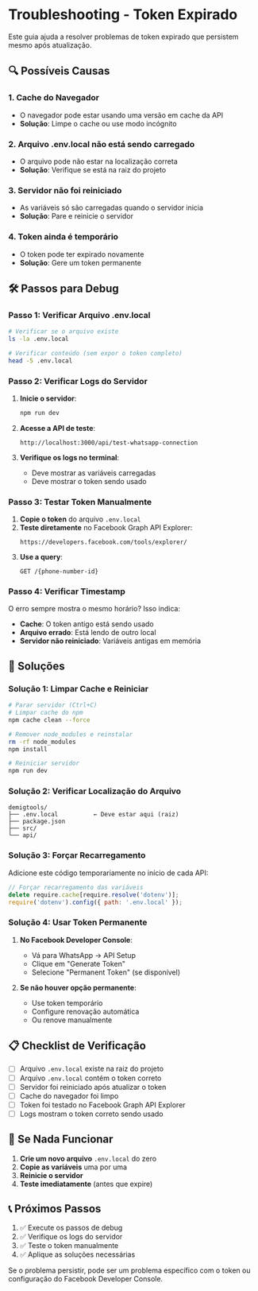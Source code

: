 # Troubleshooting - Token Expirado

Este guia ajuda a resolver problemas de token expirado que persistem mesmo após atualização.

## 🔍 **Possíveis Causas**

### 1. **Cache do Navegador**
- O navegador pode estar usando uma versão em cache da API
- **Solução**: Limpe o cache ou use modo incógnito

### 2. **Arquivo .env.local não está sendo carregado**
- O arquivo pode não estar na localização correta
- **Solução**: Verifique se está na raiz do projeto

### 3. **Servidor não foi reiniciado**
- As variáveis só são carregadas quando o servidor inicia
- **Solução**: Pare e reinicie o servidor

### 4. **Token ainda é temporário**
- O token pode ter expirado novamente
- **Solução**: Gere um token permanente

## 🛠️ **Passos para Debug**

### Passo 1: Verificar Arquivo .env.local

```bash
# Verificar se o arquivo existe
ls -la .env.local

# Verificar conteúdo (sem expor o token completo)
head -5 .env.local
```

### Passo 2: Verificar Logs do Servidor

1. **Inicie o servidor**:
   ```bash
   npm run dev
   ```

2. **Acesse a API de teste**:
   ```
   http://localhost:3000/api/test-whatsapp-connection
   ```

3. **Verifique os logs no terminal**:
   - Deve mostrar as variáveis carregadas
   - Deve mostrar o token sendo usado

### Passo 3: Testar Token Manualmente

1. **Copie o token** do arquivo `.env.local`
2. **Teste diretamente** no Facebook Graph API Explorer:
   ```
   https://developers.facebook.com/tools/explorer/
   ```
3. **Use a query**:
   ```
   GET /{phone-number-id}
   ```

### Passo 4: Verificar Timestamp

O erro sempre mostra o mesmo horário? Isso indica:
- **Cache**: O token antigo está sendo usado
- **Arquivo errado**: Está lendo de outro local
- **Servidor não reiniciado**: Variáveis antigas em memória

## 🔧 **Soluções**

### Solução 1: Limpar Cache e Reiniciar

```bash
# Parar servidor (Ctrl+C)
# Limpar cache do npm
npm cache clean --force

# Remover node_modules e reinstalar
rm -rf node_modules
npm install

# Reiniciar servidor
npm run dev
```

### Solução 2: Verificar Localização do Arquivo

```
demigtools/
├── .env.local          ← Deve estar aqui (raiz)
├── package.json
├── src/
└── api/
```

### Solução 3: Forçar Recarregamento

Adicione este código temporariamente no início de cada API:

```javascript
// Forçar recarregamento das variáveis
delete require.cache[require.resolve('dotenv')];
require('dotenv').config({ path: '.env.local' });
```

### Solução 4: Usar Token Permanente

1. **No Facebook Developer Console**:
   - Vá para WhatsApp → API Setup
   - Clique em "Generate Token"
   - Selecione "Permanent Token" (se disponível)

2. **Se não houver opção permanente**:
   - Use token temporário
   - Configure renovação automática
   - Ou renove manualmente

## 📋 **Checklist de Verificação**

- [ ] Arquivo `.env.local` existe na raiz do projeto
- [ ] Arquivo `.env.local` contém o token correto
- [ ] Servidor foi reiniciado após atualizar o token
- [ ] Cache do navegador foi limpo
- [ ] Token foi testado no Facebook Graph API Explorer
- [ ] Logs mostram o token correto sendo usado

## 🚨 **Se Nada Funcionar**

1. **Crie um novo arquivo** `.env.local` do zero
2. **Copie as variáveis** uma por uma
3. **Reinicie o servidor**
4. **Teste imediatamente** (antes que expire)

## 📞 **Próximos Passos**

1. ✅ Execute os passos de debug
2. ✅ Verifique os logs do servidor
3. ✅ Teste o token manualmente
4. ✅ Aplique as soluções necessárias

Se o problema persistir, pode ser um problema específico com o token ou configuração do Facebook Developer Console.
